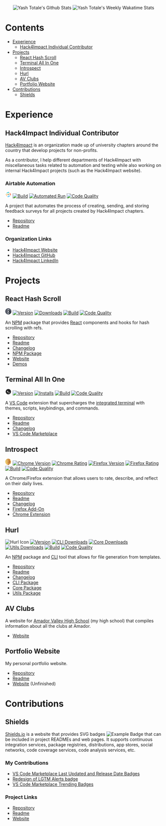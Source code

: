 <p align="center">
  <img src="https://github-readme-stats.vercel.app/api?username=YashTotale&count_private=true&show_icons=true&theme=vision-friendly-dark" alt="Yash Totale's Github Stats">
  <img src="https://github-readme-stats.vercel.app/api/wakatime?username=YashT&theme=vision-friendly-dark&custom_title=Yash%20Totale%27s%20Weekly%20Wakatime%20Stats" alt="Yash Totale's Weekly Wakatime Stats">
</p>

# Contents <!-- omit in toc -->

- [Experience](#experience)
  - [Hack4Impact Individual Contributor](#hack4impact-individual-contributor)
- [Projects](#projects)
  - [React Hash Scroll](#react-hash-scroll)
  - [Terminal All In One](#terminal-all-in-one)
  - [Introspect](#introspect)
  - [Hurl](#hurl)
  - [AV Clubs](#av-clubs)
  - [Portfolio Website](#portfolio-website)
- [Contributions](#contributions)
  - [Shields](#shields)

# Experience

## Hack4Impact Individual Contributor

[Hack4Impact](https://hack4impact.org/) is an organization made up of university chapters around the country that develop projects for non-profits.

As a contributor, I help different departments of Hack4Impact with miscellaneous tasks related to automation and testing while also working on internal Hack4Impact projects (such as the Hack4Impact website).

### Airtable Automation

<img alt="Airtable Automation Icon" height="20" src="https://raw.githubusercontent.com/YashTotale/airtable-automation/main/static/images/icon.png"></img>
<a href="https://github.com/YashTotale/react-hash-scroll/actions?query=workflow%3A%22Node+CI%22"><img src="https://img.shields.io/github/workflow/status/YashTotale/react-hash-scroll/Node%20CI?logo=github&logoColor=FFFFFF&labelColor=000000&label=Build&style=flat-square" alt="Build"></a>
<a href="https://github.com/YashTotale/airtable-automation/actions?query=workflow%3A%22Automated+Run%22"><img alt="Automated Run" src="https://img.shields.io/github/workflow/status/YashTotale/airtable-automation/Automated%20Run?style=flat-square&labelColor=000000&logo=github&logoColor=FFFFFF&label=Automated%20Run"></img></a>
<a href="https://lgtm.com/projects/g/YashTotale/airtable-automation/context:javascript"><img src="https://img.shields.io/lgtm/grade/javascript/github/YashTotale/airtable-automation?logo=lgtm&logoColor=FFFFFF&labelColor=000000&label=Code%20Quality&style=flat-square" alt="Code Quality"></a>

A project that automates the process of creating, sending, and storing feedback surveys for all projects created by Hack4Impact chapters.

- [Repository](https://github.com/YashTotale/airtable-automation)
- [Readme](https://github.com/YashTotale/airtable-automation#readme)

### Organization Links

- [Hack4Impact Website](https://hack4impact.org/)
- [Hack4Impact GitHub](https://github.com/hack4impact)
- [Hack4Impact LinkedIn](https://www.linkedin.com/company/hack4impact/)

# Projects

## React Hash Scroll

<img src="https://raw.githubusercontent.com/YashTotale/react-hash-scroll/main/static/icon.png" alt="React Hash Scroll Icon" height="20">
<a href="https://www.npmjs.com/package/react-hash-scroll"><img src="https://img.shields.io/npm/v/react-hash-scroll?logo=npm&logoColor=FFFFFF&labelColor=000000&label=Version&style=flat-square" alt="Version"></a>
<a href="https://www.npmjs.com/package/react-hash-scroll"><img src="https://img.shields.io/npm/dt/react-hash-scroll?logo=npm&logoColor=FFFFFF&labelColor=000000&label=Downloads&style=flat-square" alt="Downloads"></a>
<a href="https://github.com/YashTotale/react-hash-scroll/actions?query=workflow%3A%22Node+CI%22"><img src="https://img.shields.io/github/workflow/status/YashTotale/react-hash-scroll/Node%20CI?logo=github&logoColor=FFFFFF&labelColor=000000&label=Build&style=flat-square" alt="Build"></a>
<a href="https://lgtm.com/projects/g/YashTotale/react-hash-scroll/context:javascript"><img src="https://img.shields.io/lgtm/grade/javascript/github/YashTotale/react-hash-scroll?logo=lgtm&logoColor=FFFFFF&labelColor=000000&label=Code%20Quality&style=flat-square" alt="Code Quality"></a>

An [NPM](https://www.npmjs.com/) package that provides [React](https://reactjs.org/) components and hooks for hash scrolling with refs.

- [Repository](https://github.com/YashTotale/react-hash-scroll)
- [Readme](https://github.com/YashTotale/react-hash-scroll#readme)
- [Changelog](https://github.com/YashTotale/react-hash-scroll/blob/main/CHANGELOG.md)
- [NPM Package](https://www.npmjs.com/package/react-hash-scroll)
- [Website](https://react-hash-scroll.web.app/)
- [Demos](https://codesandbox.io/s/react-hash-scroll-demos-ge3b4)

## Terminal All In One

<img src="https://raw.githubusercontent.com/YashTotale/terminal-all-in-one/master/images/terminal-icon.jpg" alt="Terminal All In One Icon" height="20">
<a href="https://marketplace.visualstudio.com/items?itemName=yasht.terminal-all-in-one"><img src="https://img.shields.io/visual-studio-marketplace/v/yasht.terminal-all-in-one?logo=visual-studio-code&labelColor=000000&label=Version&style=flat-square" alt="Version"></a>
<a href="https://marketplace.visualstudio.com/items?itemName=yasht.terminal-all-in-one"><img src="https://img.shields.io/visual-studio-marketplace/i/yasht.terminal-all-in-one?logo=visual-studio-code&labelColor=000000&label=Installs&style=flat-square" alt="Installs"></a>
<a href="https://travis-ci.com/github/YashTotale/terminal-all-in-one"><img src="https://img.shields.io/travis/com/YashTotale/terminal-all-in-one?logo=travis-ci&logoColor=FFFFFF&labelColor=000000&label=Build&style=flat-square" alt="Build"></a>
<a href="https://lgtm.com/projects/g/YashTotale/terminal-all-in-one/context:javascript"><img src="https://img.shields.io/lgtm/grade/javascript/github/YashTotale/terminal-all-in-one?labelColor=000000&logo=lgtm&label=Code%20Quality&style=flat-square" alt="Code Quality"></a>

A [VS Code](https://code.visualstudio.com/) extension that supercharges the [integrated terminal](https://code.visualstudio.com/docs/editor/integrated-terminal) with themes, scripts, keybindings, and commands.

- [Repository](https://github.com/YashTotale/terminal-all-in-one)
- [Readme](https://github.com/YashTotale/terminal-all-in-one#readme)
- [Changelog](https://github.com/YashTotale/terminal-all-in-one/blob/master/CHANGELOG.md)
- [VS Code Marketplace](https://marketplace.visualstudio.com/items?itemName=yasht.terminal-all-in-one)

## Introspect

<img src="https://raw.githubusercontent.com/YashTotale/introspect/main/static/images/logo512.png" alt="Introspect Icon" height="20">
<a href="https://chrome.google.com/webstore/detail/introspect/bbdoepdgmnjbcgmhgkfmnfcomjjoepcp"><img src="https://img.shields.io/chrome-web-store/v/bbdoepdgmnjbcgmhgkfmnfcomjjoepcp?logo=google-chrome&logoColor=FFFFFF&labelColor=000000&label=Version&style=flat-square" alt="Chrome Version"></a>
<a href="https://chrome.google.com/webstore/detail/introspect/bbdoepdgmnjbcgmhgkfmnfcomjjoepcp/reviews"><img src="https://img.shields.io/chrome-web-store/rating/bbdoepdgmnjbcgmhgkfmnfcomjjoepcp?logo=google-chrome&logoColor=FFFFFF&labelColor=000000&label=Rating&style=flat-square" alt="Chrome Rating"></a>
<a href="https://addons.mozilla.org/en-US/firefox/addon/introspect/"><img src="https://img.shields.io/amo/v/introspect?logo=firefox-browser&logoColor=FFFFFF&labelColor=000000&label=Version&style=flat-square" alt="Firefox Version"></a>
<a href="https://addons.mozilla.org/en-US/firefox/addon/introspect/"><img src="https://img.shields.io/amo/rating/introspect?logo=firefox-browser&logoColor=FFFFFF&labelColor=000000&label=Rating&style=flat-square" alt="Firefox Rating"></a>
<a href="https://github.com/YashTotale/introspect/actions?query=workflow%3A%22Node+CI%22"><img src="https://img.shields.io/github/workflow/status/YashTotale/introspect/Node%20CI?logo=github&logoColor=FFFFFF&labelColor=000000&label=Build&style=flat-square" alt="Build"></a>
<a href="https://lgtm.com/projects/g/YashTotale/introspect/context:javascript"><img src="https://img.shields.io/lgtm/grade/javascript/github/YashTotale/introspect?labelColor=000000&logo=lgtm&label=Code%20Quality&style=flat-square" alt="Code Quality"></a>

A Chrome/Firefox extension that allows users to rate, describe, and reflect on their daily lives.

- [Repository](https://github.com/YashTotale/introspect)
- [Readme](https://github.com/YashTotale/introspect#readme)
- [Changelog](https://github.com/YashTotale/introspect/blob/main/CHANGELOG.md)
- [Firefox Add-On](https://addons.mozilla.org/en-US/firefox/addon/introspect/)
- [Chrome Extension](https://chrome.google.com/webstore/detail/introspect/bbdoepdgmnjbcgmhgkfmnfcomjjoepcp)

## Hurl

<img src="https://raw.githubusercontent.com/hurl-org/hurl/main/static/logo-dark.png" alt="Hurl Icon" height="20">
<a href="https://github.com/hurl-org/hurl/releases/latest"><img src="https://img.shields.io/github/lerna-json/v/hurl-org/hurl?logo=npm&logoColor=FFFFFF&labelColor=000000&label=Version&style=flat-square" alt="Version"></a>
<a href="https://www.npmjs.com/package/@hurl/cli"><img src="https://img.shields.io/npm/dt/@hurl/cli?logo=npm&logoColor=FFFFFF&labelColor=000000&label=CLI%20Downloads&style=flat-square" alt="CLI Downloads"></a>
<a href="https://www.npmjs.com/package/@hurl/core"><img src="https://img.shields.io/npm/dt/@hurl/core?logo=npm&logoColor=FFFFFF&labelColor=000000&label=Core%20Downloads&style=flat-square" alt="Core Downloads"></a>
<a href="https://www.npmjs.com/package/@hurl/utils"><img src="https://img.shields.io/npm/dt/@hurl/utils?logo=npm&logoColor=FFFFFF&labelColor=000000&label=Utils%20Downloads&style=flat-square" alt="Utils Downloads"></a>
<a href="https://github.com/hurl-org/hurl/actions?query=workflow%3A%22Node+CI%22"><img src="https://img.shields.io/github/workflow/status/hurl-org/hurl/Node%20CI?logo=github&logoColor=FFFFFF&labelColor=000000&label=Build&style=flat-square" alt="Build"></a>
<a href="https://lgtm.com/projects/g/hurl-org/hurl/context:javascript"><img src="https://img.shields.io/lgtm/grade/javascript/github/hurl-org/hurl?logo=lgtm&logoColor=FFFFFF&labelColor=000000&label=Code%20Quality&style=flat-square" alt="Code Quality"></a>

An [NPM](https://www.npmjs.com/) package and [CLI](https://en.wikipedia.org/wiki/Command-line_interface) tool that allows for file generation from templates.

- [Repository](https://github.com/hurl-org/hurl)
- [Readme](https://github.com/hurl-org/hurl#readme)
- [Changelog](https://github.com/hurl-org/hurl/blob/main/CHANGELOG.md)
- [CLI Package](https://www.npmjs.com/package/@hurl/cli)
- [Core Package](https://www.npmjs.com/package/@hurl/core)
- [Utils Package](https://www.npmjs.com/package/@hurl/utils)

## AV Clubs

A website for [Amador Valley High School](https://amador.pleasantonusd.net/) (my high school) that compiles information about all the clubs at Amador.

- [Website](https://clubs.amadorweb.org/)

## Portfolio Website

My personal portfolio website.

- [Repository](https://github.com/YashTotale/YashTotale.github.io)
- [Readme](https://github.com/YashTotale/YashTotale.github.io#readme)
- [Website](https://yashtotale.github.io/#/) (Unfinished)

# Contributions

## Shields

[Shields.io](https://www.shields.io/) is a website that provides SVG badges ![Example Badge](https://img.shields.io/badge/badge-example-brightgreen?style=flat-square) that can be included in project READMEs and web pages. It supports continuous integration services, package registries, distributions, app stores, social networks, code coverage services, code analysis services, etc.

### My Contributions

- [VS Code Marketplace Last Updated and Release Date Badges](https://github.com/badges/shields/pull/5388)
- [Redesign of LGTM Alerts badge](https://github.com/badges/shields/pull/5391)
- [VS Code Marketplace Trending Badges](https://github.com/badges/shields/pull/5411)

### Project Links

- [Repository](https://github.com/badges/shields)
- [Readme](https://github.com/badges/shields#readme)
- [Website](https://www.shields.io/)
